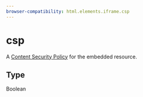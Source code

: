 ```yaml
---
browser-compatibility: html.elements.iframe.csp
---
```


# csp

A [Content Security Policy](https://developer.mozilla.org/docs/Web/HTTP/CSP) for the embedded resource.

## Type

Boolean

